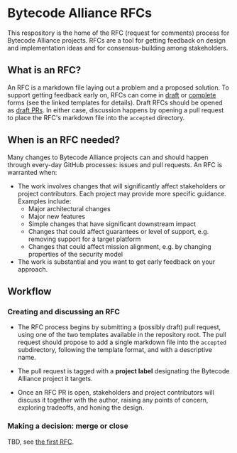 # Bytecode Alliance RFCs

This respository is the home of the RFC (request for comments) process for Bytecode Alliance projects. RFCs are a tool for getting feedback on design and implementation ideas and for consensus-building among stakeholders.

## What is an RFC?

An RFC is a markdown file laying out a problem and a proposed solution. To support getting feedback early on, RFCs can come in [draft](template-draft.md) or [complete](template-complete.md) forms (see the linked templates for details). Draft RFCs should be opened as [draft PRs](https://help.github.com/en/github/collaborating-with-issues-and-pull-requests/about-pull-requests#draft-pull-requests). In either case, discussion happens by opening a pull request to place the RFC's markdown file into the `accepted` directory.

## When is an RFC needed?

Many changes to Bytecode Alliance projects can and should happen through every-day GitHub processes: issues and pull requests. An RFC is warranted when:

* The work involves changes that will significantly affect stakeholders or project contributors. Each project may provide more specific guidance. Examples include:
    * Major architectural changes
    * Major new features
    * Simple changes that have significant downstream impact
    * Changes that could affect guarantees or level of support, e.g. removing support for a target platform
    * Changes that could affect mission alignment, e.g. by changing properties of the security model
* The work is substantial and you want to get early feedback on your approach.

## Workflow

### Creating and discussing an RFC

* The RFC process begins by submitting a (possibly draft) pull request, using one of the two templates available in the repository root. The pull request should propose to add a single markdown file into the `accepted` subdirectory, following the template format, and with a descriptive name.

* The pull request is tagged with a **project label** designating the Bytecode Alliance project it targets.

* Once an RFC PR is open, stakeholders and project contributors will discuss it together with the author, raising any points of concern, exploring tradeoffs, and honing the design.

### Making a decision: merge or close

TBD, see [the first RFC](https://github.com/bytecodealliance/rfcs/pull/1).